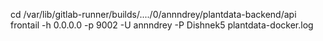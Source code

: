 cd /var/lib/gitlab-runner/builds/..../0/annndrey/plantdata-backend/api
frontail -h 0.0.0.0 -p 9002 -U annndrey -P Dishnek5 plantdata-docker.log



